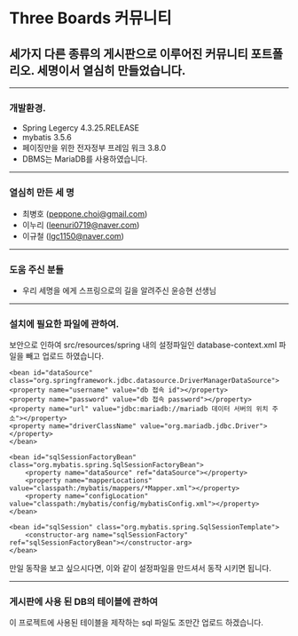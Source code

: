 # Three Boards 커뮤니티
## 세가지 다른 종류의 게시판으로 이루어진 커뮤니티 포트폴리오. 세명이서 열심히 만들었습니다.

___

### 개발환경.
- Spring Legercy 4.3.25.RELEASE
- mybatis 3.5.6
- 페이징만을 위한 전자정부 프레임 워크 3.8.0
- DBMS는 MariaDB를 사용하였습니다.

___

### 열심히 만든 세 명
- 최병호 (peppone.choi@gmail.com)
- 이누리 (leenuri0719@naver.com) 
- 이규철 (lgc1150@naver.com)

___
### 도움 주신 분들
- 우리 세명을 에게 스프링으로의 길을 알려주신 윤승현 선생님

___

### 설치에 필요한 파일에 관하여.

보안으로 인하여 src/resources/spring 내의 설정파일인 database-context.xml 파일을 빼고 업로드 하였습니다.

<?xml version="1.0" encoding="UTF-8"?>
<beans xmlns="http://www.springframework.org/schema/beans"
	xmlns:xsi="http://www.w3.org/2001/XMLSchema-instance"
	xsi:schemaLocation="http://www.springframework.org/schema/beans http://www.springframework.org/schema/beans/spring-beans.xsd">

	<bean id="dataSource" class="org.springframework.jdbc.datasource.DriverManagerDataSource">
	<property name="username" value="db 접속 id"></property>
	<property name="password" value="db 접속 password"></property>
	<property name="url" value="jdbc:mariadb://mariadb 데이터 서버의 위치 주소"></property>
	<property name="driverClassName" value="org.mariadb.jdbc.Driver"></property>
	</bean>

	<bean id="sqlSessionFactoryBean" class="org.mybatis.spring.SqlSessionFactoryBean">
		<property name="dataSource" ref="dataSource"></property>
		<property name="mapperLocations" value="classpath:/mybatis/mappers/*Mapper.xml"></property>
		<property name="configLocation" value="classpath:/mybatis/config/mybatisConfig.xml"></property>
	</bean>

	<bean id="sqlSession" class="org.mybatis.spring.SqlSessionTemplate">
		<constructor-arg name="sqlSessionFactory" ref="sqlSessionFactoryBean"></constructor-arg>
	</bean>

</beans>

만일 동작을 보고 싶으시다면, 이와 같이 설정파일을 만드셔서 동작 시키면 됩니다.

___

### 게시판에 사용 된 DB의 테이블에 관하여

이 프로젝트에 사용된 테이블을 제작하는 sql 파일도 조만간 업로드 하겠습니다.
